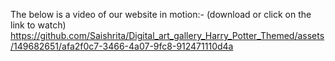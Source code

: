 The below is a video of our website in motion:-
(download or click on the link to watch)
https://github.com/Saishrita/Digital_art_gallery_Harry_Potter_Themed/assets/149682651/afa2f0c7-3466-4a07-9fc8-912471110d4a

